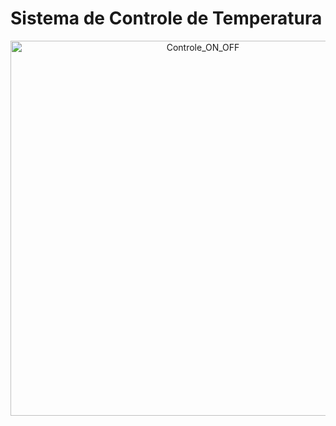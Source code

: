 # Sistema de Controle de Temperatura

<div>
    <a href="https://plotly.com/~rogerioo/1/?share_key=ECsqhC6rzEX1svFVJxpNtM" target="_blank" title="Controle_ON_OFF" style="display: block; text-align: center;"><img src="https://plotly.com/~rogerioo/1.png?share_key=ECsqhC6rzEX1svFVJxpNtM" alt="Controle_ON_OFF" style="max-width: 100%;width: 600px;"  width="600" onerror="this.onerror=null;this.src='https://plotly.com/404.png';" /></a>
</div>
